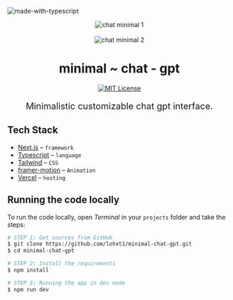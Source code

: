 ![made-with-typescript](https://shields.io/badge/TypeScript-3178C6?logo=TypeScript&logoColor=FFF&style=flat-square)

<div align="center" >
<img align="center" src="https://lohxt1.github.io/_assets/chatminimal1.png" alt="chat minimal 1"/>
<br />
<br />
<img align="center" src="https://lohxt1.github.io/_assets/chatminimal2.png" alt="chat minimal 2"/>
<h1>
minimal ~ chat - gpt
</h1>
  <a href="https://github.com/trpc/trpc/blob/main/LICENSE">
    <img alt="MIT License" src="https://img.shields.io/github/license/trpc/trpc" />
  </a>
<p align="center" style="font-weight:400;font-size:20px;">
  Minimalistic customizable chat gpt interface.
</p>
</div>

## Tech Stack

- [Next.js](https://nextjs.org/) – `framework`
- [Typescript](https://www.typescriptlang.org/) – `language`
- [Tailwind](https://tailwindcss.com/) – `CSS`
- [framer-motion](https://framer.com) – `Animation`
- [Vercel](https://vercel.com/) – `hosting`

## Running the code locally

To run the code locally, open _Terminal_ in your `projects` folder and take the steps:

```bash
# STEP 1: Get sources from GitHub
$ git clone https://github.com/lohxt1/minimal-chat-gpt.git
$ cd minimal-chat-gpt

# STEP 2: Install the requirements
$ npm install

# STEP 3: Running the app in dev mode
$ npm run dev
```
